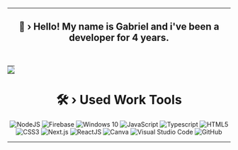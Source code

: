 <div align="center">

------------------------------------------------------------------

 <h2 align="center">🧠 › Hello! My name is Gabriel and i've been a developer for 4 years.</h2>
 <br>
    <table>
      <td style="padding: 0; width=50%">
       <img src="https://discord.c99.nl/widget/theme-1/508640203255054360.png" />
      </td>
 </table>
  <h1 align="center">🛠️ › Used Work Tools</h1>
  <img alt="NodeJS" src="https://img.shields.io/badge/node.js-%2343853D.svg?style=for-the-badge&logo=nodedotjs&logoColor=white"/>
  <img alt="Firebase" src="https://img.shields.io/badge/firebase-%23039BE5.svg?style=for-the-badge&logo=firebase"/>
  <img alt="Windows 10" src="https://img.shields.io/badge/Windows-0078D6?style=for-the-badge&logo=windows&logoColor=white" />
  <img alt="JavaScript" src="https://img.shields.io/badge/javascript-%23323330.svg?style=for-the-badge&logo=javascript&logoColor=%23F7DF1E"/>
  <img alt="Typescript" src="https://img.shields.io/badge/TypeScript-0E4BFB.svg?style=for-the-badge&logo=typescript&logoColor=white"/>
  <img alt="HTML5" src="https://img.shields.io/badge/html5-%23E34F26.svg?style=for-the-badge&logo=html5&logoColor=white"/>
  <img alt="CSS3" src="https://img.shields.io/badge/css3-%231572B6.svg?style=for-the-badge&logo=css3&logoColor=white"/>
  <img alt="Next.js" src="https://img.shields.io/badge/next.js-%2343853D.svg?style=for-the-badge&logo=nextdotjs&logoColor=white&color=#FFFFFF"/>
  <img alt="ReactJS" src="https://img.shields.io/badge/ReactJS-4AA7C0.svg?style=for-the-badge&logo=react&logoColor=white"/>
  <img alt="Canva" src="https://img.shields.io/badge/Canva-%2300C4CC.svg?style=for-the-badge&logo=Canva&logoColor=white"/>
  <img alt="Visual Studio Code" src="https://img.shields.io/badge/VisualStudioCode-0078d7.svg?style=for-the-badge&logo=visual-studio-code&logoColor=white"/>
  <img alt="GitHub" src="https://img.shields.io/badge/github-%23121011.svg?style=for-the-badge&logo=github&logoColor=white"/>
  
  ------------------------------------------------------------------
  
</div>
